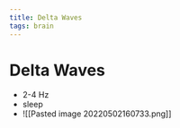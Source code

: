 ```yaml
---
title: Delta Waves
tags: brain
---
```


# Delta Waves
- 2-4 Hz 
- sleep
- ![[Pasted image 20220502160733.png]]








